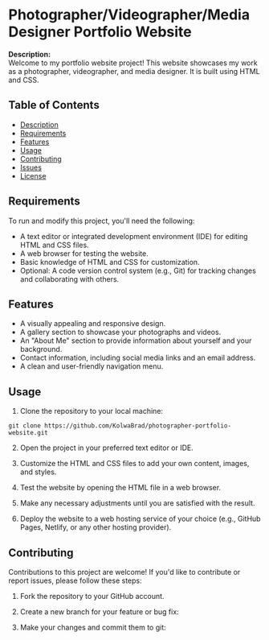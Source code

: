 # Photographer/Videographer/Media Designer Portfolio Website

**Description:**  
Welcome to my portfolio website project! This website showcases my work as a photographer, videographer, and media designer. It is built using HTML and CSS.

## Table of Contents

- [Description](#description)
- [Requirements](#requirements)
- [Features](#features)
- [Usage](#usage)
- [Contributing](#contributing)
- [Issues](#issues)
- [License](#license)

## Requirements

To run and modify this project, you'll need the following:

- A text editor or integrated development environment (IDE) for editing HTML and CSS files.
- A web browser for testing the website.
- Basic knowledge of HTML and CSS for customization.
- Optional: A code version control system (e.g., Git) for tracking changes and collaborating with others.

## Features

- A visually appealing and responsive design.
- A gallery section to showcase your photographs and videos.
- An "About Me" section to provide information about yourself and your background.
- Contact information, including social media links and an email address.
- A clean and user-friendly navigation menu.

## Usage

1. Clone the repository to your local machine:

```
git clone https://github.com/KolwaBrad/photographer-portfolio-website.git
```


2. Open the project in your preferred text editor or IDE.

3. Customize the HTML and CSS files to add your own content, images, and styles.

4. Test the website by opening the HTML file in a web browser.

5. Make any necessary adjustments until you are satisfied with the result.

6. Deploy the website to a web hosting service of your choice (e.g., GitHub Pages, Netlify, or any other hosting provider).

## Contributing

Contributions to this project are welcome! If you'd like to contribute or report issues, please follow these steps:

1. Fork the repository to your GitHub account.

2. Create a new branch for your feature or bug fix:

3. Make your changes and commit them to git:


